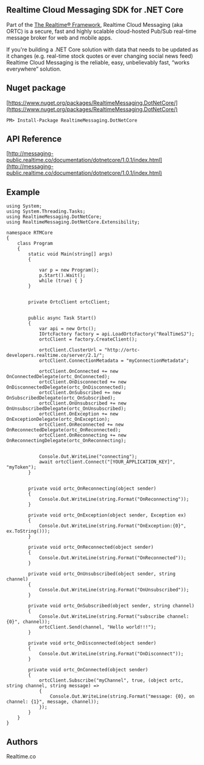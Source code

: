 ## Realtime Cloud Messaging SDK for .NET Core
Part of the [The Realtime® Framework](http://framework.realtime.co), Realtime Cloud Messaging (aka ORTC) is a secure, fast and highly scalable cloud-hosted Pub/Sub real-time message broker for web and mobile apps.

If you're building a .NET Core solution with data that needs to be updated as it changes (e.g. real-time stock quotes or ever changing social news feed) Realtime Cloud Messaging is the reliable, easy, unbelievably fast, “works everywhere” solution.

## Nuget package
[https://www.nuget.org/packages/RealtimeMessaging.DotNetCore/](https://www.nuget.org/packages/RealtimeMessaging.DotNetCore/)

	PM> Install-Package RealtimeMessaging.DotNetCore


## API Reference
[http://messaging-public.realtime.co/documentation/dotnetcore/1.0.1/index.html](http://messaging-public.realtime.co/documentation/dotnetcore/1.0.1/index.html)

## Example

	using System;
	using System.Threading.Tasks;
	using RealtimeMessaging.DotNetCore;
	using RealtimeMessaging.DotNetCore.Extensibility;

	namespace RTMCore
	{
		class Program
		{
			static void Main(string[] args)
			{

				var p = new Program();
				p.Start().Wait();
				while (true) { }
			}


			private OrtcClient ortcClient;


			public async Task Start()
			{
				var api = new Ortc();
				IOrtcFactory factory = api.LoadOrtcFactory("RealTimeSJ");
				ortcClient = factory.CreateClient();

				ortcClient.ClusterUrl = "http://ortc-developers.realtime.co/server/2.1/";
				ortcClient.ConnectionMetadata = "myConnectionMetadata";

				ortcClient.OnConnected += new OnConnectedDelegate(ortc_OnConnected);
				ortcClient.OnDisconnected += new OnDisconnectedDelegate(ortc_OnDisconnected);
				ortcClient.OnSubscribed += new OnSubscribedDelegate(ortc_OnSubscribed);
				ortcClient.OnUnsubscribed += new OnUnsubscribedDelegate(ortc_OnUnsubscribed);
				ortcClient.OnException += new OnExceptionDelegate(ortc_OnException);
				ortcClient.OnReconnected += new OnReconnectedDelegate(ortc_OnReconnected);
				ortcClient.OnReconnecting += new OnReconnectingDelegate(ortc_OnReconnecting);


				Console.Out.WriteLine("connecting");
				await ortcClient.Connect("[YOUR_APPLICATION_KEY]", "myToken");
			}


			private void ortc_OnReconnecting(object sender)
			{
				Console.Out.WriteLine(string.Format("OnReconnecting"));
			}

			private void ortc_OnException(object sender, Exception ex)
			{
				Console.Out.WriteLine(string.Format("OnException:{0}", ex.ToString()));
			}

			private void ortc_OnReconnected(object sender)
			{
				Console.Out.WriteLine(string.Format("OnReconnected"));
			}

			private void ortc_OnUnsubscribed(object sender, string channel)
			{
				Console.Out.WriteLine(string.Format("OnUnsubscribed"));
			}

			private void ortc_OnSubscribed(object sender, string channel)
			{
				Console.Out.WriteLine(string.Format("subscribe channel:{0}", channel));
				ortcClient.Send(channel, "Hello world!!!");
			}

			private void ortc_OnDisconnected(object sender)
			{
				Console.Out.WriteLine(string.Format("OnDisconnect"));
			}

			private void ortc_OnConnected(object sender)
			{
				ortcClient.Subscribe("myChannel", true, (object ortc, string channel, string message) =>
				{
					Console.Out.WriteLine(string.Format("message: {0}, on channel: {1}", message, channel));
				});
			}
		}
	}


## Authors
Realtime.co
